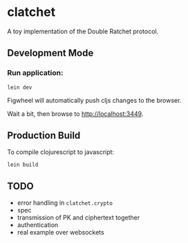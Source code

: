 # clatchet

A toy implementation of the Double Ratchet protocol.

## Development Mode

### Run application:

```
lein dev
```

Figwheel will automatically push cljs changes to the browser.

Wait a bit, then browse to [http://localhost:3449](http://localhost:3449).

## Production Build


To compile clojurescript to javascript:

```
lein build
```

## TODO

 * error handling in `clatchet.crypto`
 * spec
 * transmission of PK and ciphertext together
 * authentication
 * real example over websockets

